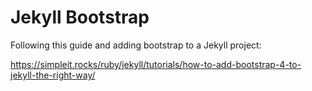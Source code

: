 
Jekyll Bootstrap
================

Following this guide and adding bootstrap to a Jekyll project:

https://simpleit.rocks/ruby/jekyll/tutorials/how-to-add-bootstrap-4-to-jekyll-the-right-way/
